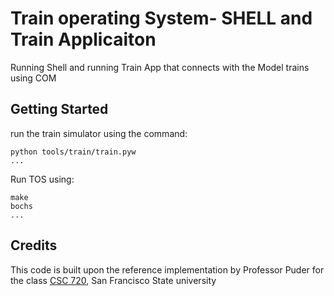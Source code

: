 # Train operating System- SHELL and Train Applicaiton

Running Shell and running Train App that connects with the Model trains using COM

## Getting Started

run the train simulator using the command:
```
python tools/train/train.pyw
...
```
Run TOS using:
```
make
bochs
...
```

## Credits

This code is built upon the reference implementation by Professor Puder for the class [CSC 720](http://pear.sfsu.edu/csc720/),
San Francisco State university